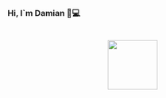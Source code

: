 ### Hi, I`m Damian 👋💻
<div  width="100%" align="center">
  <h1> <img src = "https://user-images.githubusercontent.com/78944687/181287096-643bda3e-797d-4734-a83c-25bb3575ce95.gif" width = 100px> </h1>
</div>

<!--
**Damian626/Damian626** is a ✨ _special_ ✨ repository because its `README.md` (this file) appears on your GitHub profile.

Here are some ideas to get you started:

- 🔭 I’m currently working on ...
- 🌱 I’m currently learning ...
- 👯 I’m looking to collaborate on ...
- 🤔 I’m looking for help with ...
- 💬 Ask me about ...
- 📫 How to reach me: ...
- 😄 Pronouns: ...
- ⚡ Fun fact: ...
-->
